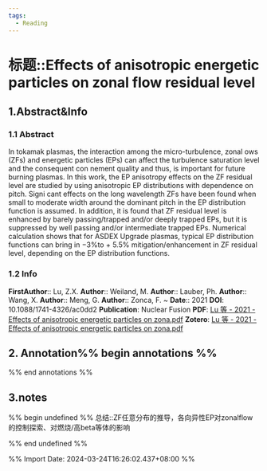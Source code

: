 ```yaml
---
tags:
  - Reading
---
```

# 标题::Effects of anisotropic energetic particles on zonal flow residual level

## 1.Abstract&Info
### 1.1 Abstract
In tokamak plasmas, the interaction among the micro-turbulence, zonal ows (ZFs) and energetic particles (EPs) can affect the turbulence saturation level and the consequent con nement quality and thus, is important for future burning plasmas. In this work, the EP anisotropy effects on the ZF residual level are studied by using anisotropic EP distributions with dependence on pitch. Signi cant effects on the long wavelength ZFs have been found when small to moderate width around the dominant pitch in the EP distribution function is assumed. In addition, it is found that ZF residual level is enhanced by barely passing/trapped and/or deeply trapped EPs, but it is suppressed by well passing and/or intermediate trapped EPs. Numerical calculation shows that for ASDEX Upgrade plasmas, typical EP distribution functions can bring in −3%to + 5.5% mitigation/enhancement in ZF residual level, depending on the EP distribution functions.

### 1.2 Info
**FirstAuthor**:: Lu, Z.X. 
**Author**:: Weiland, M. 
**Author**:: Lauber, Ph. 
**Author**:: Wang, X. 
**Author**:: Meng, G. 
**Author**:: Zonca, F. 
~
**Date**:: 2021
**DOI**: 10.1088/1741-4326/ac0dd2
**Publication**: Nuclear Fusion
**PDF**: [Lu 等 - 2021 - Effects of anisotropic energetic particles on zona.pdf](file://E:\Zotero\storage\LXIYWDA8\Lu%20等%20-%202021%20-%20Effects%20of%20anisotropic%20energetic%20particles%20on%20zona.pdf)
**Zotero**: [Lu 等 - 2021 - Effects of anisotropic energetic particles on zona.pdf](zotero://select/library/items/LXIYWDA8)


## 2. Annotation%% begin annotations %%


%% end annotations %%

## 3.notes
%% begin undefined %%
总结::ZF任意分布的推导，各向异性EP对zonalflow的控制探索、对燃烧/高beta等体的影响

%% end undefined %%

%% Import Date: 2024-03-24T16:26:02.437+08:00 %%
